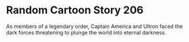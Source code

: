 # Random Cartoon Story 206

As members of a legendary order, Captain America and Ultron faced the dark forces threatening to plunge the world into eternal darkness.